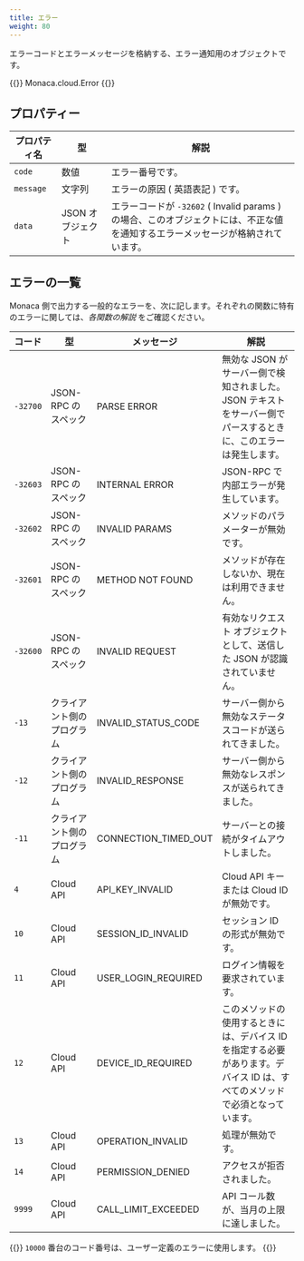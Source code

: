```yaml
---
title: エラー
weight: 80
---
```


エラーコードとエラーメッセージを格納する、エラー通知用のオブジェクトです。

{{<highlight javascript>}}
Monaca.cloud.Error
{{</highlight>}}

## プロパティー

プロパティ名 | 型 | 解説 
-----|------|-------------
`code`    | 数値 |  エラー番号です。
`message` | 文字列 |  エラーの原因 ( 英語表記 ) です。
`data`    | JSON オブジェクト |  エラーコードが `-32602` ( Invalid params ) の場合、このオブジェクトには、不正な値を通知するエラーメッセージが格納されています。

## エラーの一覧

Monaca 側で出力する一般的なエラーを、次に記します。それぞれの関数に特有のエラーに関しては、*各関数の解説* をご確認ください。

コード | 型 | メッセージ | 解説
------|----|----------|---------------
`-32700` | JSON-RPC のスペック | PARSE ERROR | 無効な JSON がサーバー側で検知されました。JSON テキストをサーバー側でパースするときに、このエラーは発生します。
`-32603` | JSON-RPC のスペック | INTERNAL ERROR | JSON-RPC で内部エラーが発生しています。
`-32602` | JSON-RPC のスペック | INVALID PARAMS | メソッドのパラメーターが無効です。
`-32601` | JSON-RPC のスペック | METHOD NOT FOUND | メソッドが存在しないか、現在は利用できません。
`-32600` | JSON-RPC のスペック | INVALID REQUEST | 有効なリクエスト オブジェクトとして、送信した JSON が認識されていません。
`-13` | クライアント側のプログラム | INVALID_STATUS_CODE | サーバー側から無効なステータスコードが送られてきました。
`-12` | クライアント側のプログラム | INVALID_RESPONSE | サーバー側から無効なレスポンスが送られてきました。
`-11` | クライアント側のプログラム | CONNECTION_TIMED_OUT | サーバーとの接続がタイムアウトしました。
`4` | Cloud API | API_KEY_INVALID | Cloud API キーまたは Cloud ID が無効です。
`10` | Cloud API | SESSION_ID_INVALID | セッション ID の形式が無効です。
`11` | Cloud API | USER_LOGIN_REQUIRED | ログイン情報を要求されています。
`12` | Cloud API | DEVICE_ID_REQUIRED | このメソッドの使用するときには、デバイス ID を指定する必要があります。デバイス ID は、すべてのメソッドで必須となっています。
`13` | Cloud API | OPERATION_INVALID | 処理が無効です。
`14` | Cloud API | PERMISSION_DENIED | アクセスが拒否されました。
`9999` | Cloud API | CALL_LIMIT_EXCEEDED | API コール数が、当月の上限に達しました。

{{<note>}}
<code>10000</code> 番台のコード番号は、ユーザー定義のエラーに使用します。
{{</note>}}
